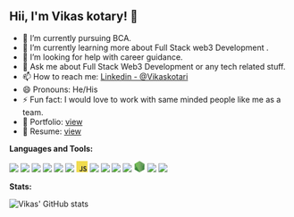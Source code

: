 ## Hii, I'm Vikas kotary! 👋

- 🔭 I’m currently pursuing BCA.
- 🌱 I’m currently learning more about Full Stack web3 Development .
- 🤔 I’m looking for help with career guidance.
- 💬 Ask me about Full Stack Web3 Development or any tech related stuff.
- 📫 How to reach me: [Linkedin - @Vikaskotari](https://www.linkedin.com/in/vikas-kotari-6a0918240/)
- 😄 Pronouns: He/His
- ⚡ Fun fact: I would love to work with same minded people like me as a team.
- 👦 Portfolio: [view](https://vikaskotary.netlify.app/)
- 📃 Resume: [view](https://vikaskotary.netlify.app/assets/resume.pdf)

**Languages and Tools:**  

<code><img height="20" src="https://i.ibb.co/gwgZvc9/764-Untitled-design.png"></code>
<code><img height="20" src="https://vikaskotary.netlify.app/assets/ethersjs.png"></code>
<code><img height="20" src="https://vikaskotary.netlify.app/assets/solidity.png"></code>
<code><img height="20" src="https://vikaskotary.netlify.app/assets/hardhat.png"></code>
<code><img height="20" src="https://vikaskotary.netlify.app/assets/html-5.png"></code>
<code><img height="20" src="https://vikaskotary.netlify.app/assets/css.png"></code>
<code><img height="20" src="https://raw.githubusercontent.com/github/explore/80688e429a7d4ef2fca1e82350fe8e3517d3494d/topics/javascript/javascript.png"></code>
<code><img height="20" src="https://vikaskotary.netlify.app/assets/react.png"></code>
<code><img height="20" src="https://vikaskotary.netlify.app/assets/bootstrap.png"></code>
<code><img height="20" src="https://vikaskotary.netlify.app/assets/redux.png"></code>
<code><img height="20" src="https://vikaskotary.netlify.app/assets/npm.png"></code>
<code><img height="20" src="https://raw.githubusercontent.com/github/explore/80688e429a7d4ef2fca1e82350fe8e3517d3494d/topics/nodejs/nodejs.png"></code>
<code><img height="20" src="https://vikaskotary.netlify.app/assets/figma.png"></code>
<code><img height="20" src="https://vikaskotary.netlify.app/assets/database-storage.png"></code>    

**Stats:**

![Vikas' GitHub stats](https://github-readme-stats.vercel.app/api?username=vikas-viki&show_icons=true&theme=tokyonight)

<!---
vikas-viki/vikas-viki is a ✨ special ✨ repository because its `README.md` (this file) appears on your GitHub profile.
You can click the Preview link to take a look at your changes.
--->
